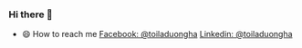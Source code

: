 ### Hi there 👋

<!--
**duonghabk/duonghabk** is a ✨ _special_ ✨ repository because its `README.md` (this file) appears on your GitHub profile.

Here are some ideas to get you started:
-->

- 😄 How to reach me [Facebook: @toiladuongha](https://www.facebook.com/toiladuongha/)
                      [Linkedin: @toiladuongha](https://www.linkedin.com/in/toiladuongha/)
                      


